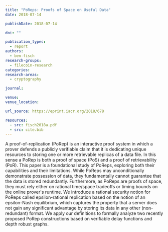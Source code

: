 ```yaml
---
title: "PoReps: Proofs of Space on Useful Data"
date: 2018-07-14

publishDate: 2018-07-14

doi: ""

publication_types:
  - report
authors:
  - ben-fisch
research-groups:
  - filecoin-research
categories:
research-areas:
  - cryptography

journal:

venue:
venue_location:

url_source: https://eprint.iacr.org/2018/678

resources:
  - src: fisch2018a.pdf
  - src: cite.bib
---
```

A proof-of-replication (PoRep) is an interactive proof system in which a prover defends a publicly verifiable claim that it is dedicating unique resources to storing one or more retrievable replicas of a data file. In this sense a PoRep is both a proof of space (PoS) and a proof of retrievability (PoR). This paper is a foundational study of PoReps, exploring both their capabilities and their limitations. While PoReps may unconditionally demonstrate possession of data, they fundamentally cannot guarantee that the data is stored redundantly. Furthermore, as PoReps are proofs of space, they must rely either on rational time/space tradeoffs or timing bounds on the online prover's runtime. We introduce a rational security notion for PoReps called epsilon-rational replication based on the notion of an epsilon-Nash equilibrium, which captures the property that a server does not gain any significant advantage by storing its data in any other (non-redundant) format. We apply our definitions to formally analyze two recently proposed PoRep constructions based on verifiable delay functions and depth robust graphs.
